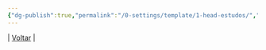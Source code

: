 ```yaml
---
{"dg-publish":true,"permalink":"/0-settings/template/1-head-estudos/","title":"{{title}}","tags":["pessoal/estudos","pessoal/quaseumdev"]}
---
```


| [Voltar](index) |